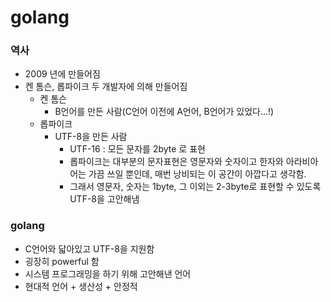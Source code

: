 # golang

### 역사

* 2009 년에 만들어짐
* 켄 톰슨, 롭파이크 두 개발자에 의해 만들어짐
  * 켄 톰슨
    * B언어를 만든 사람(C언어 이전에 A언어, B언어가 있었다…!)
  * 롭파이크
    * UTF-8을 만든 사람
      * UTF-16 : 모든 문자를 2byte 로 표현
      * 롭파이크는 대부분의 문자표현은 영문자와 숫자이고 한자와 아라비아어는 가끔 쓰일 뿐인데, 매번 낭비되는 이 공간이 아깝다고 생각함.
      * 그래서 영문자, 숫자는 1byte, 그 이외는 2-3byte로 표현할 수 있도록 UTF-8을 고안해냄

### golang

* C언어와 닯아있고 UTF-8을 지원함
* 굉장히 powerful 함
* 시스템 프로그래밍을 하기 위해 고안해낸 언어
* 현대적 언어 + 생산성 + 안정적

